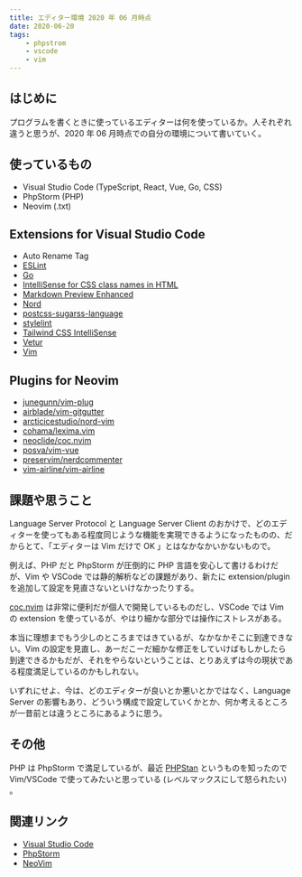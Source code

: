 ```yaml
---
title: エディター環境 2020 年 06 月時点
date: 2020-06-20
tags:
    - phpstrom
    - vscode
    - vim
---
```


## はじめに

プログラムを書くときに使っているエディターは何を使っているか。人それぞれ違うと思うが、2020 年 06 月時点での自分の環境について書いていく。

## 使っているもの

- Visual Studio Code (TypeScript, React, Vue, Go, CSS)
- PhpStorm (PHP)
- Neovim (.txt)

## Extensions for Visual Studio Code

- Auto Rename Tag
- [ESLint](https://marketplace.visualstudio.com/items?itemName=dbaeumer.vscode-eslint)
- [Go](https://marketplace.visualstudio.com/items?itemName=golang.Go)
- [IntelliSense for CSS class names in HTML](https://marketplace.visualstudio.com/items?itemName=Zignd.html-css-class-completion)
- [Markdown Preview Enhanced](https://marketplace.visualstudio.com/items?itemName=shd101wyy.markdown-preview-enhanced)
- [Nord](https://marketplace.visualstudio.com/items?itemName=arcticicestudio.nord-visual-studio-code)
- [postcss-sugarss-language](https://marketplace.visualstudio.com/items?itemName=mhmadhamster.postcss-language)
- [stylelint](https://marketplace.visualstudio.com/items?itemName=stylelint.vscode-stylelint)
- [Tailwind CSS IntelliSense](https://marketplace.visualstudio.com/items?itemName=bradlc.vscode-tailwindcss)
- [Vetur](https://marketplace.visualstudio.com/items?itemName=octref.vetur)
- [Vim](https://marketplace.visualstudio.com/items?itemName=vscodevim.vim)

## Plugins for Neovim

- [junegunn/vim-plug](https://github.com/junegunn/vim-plug)
- [airblade/vim-gitgutter](https://github.com/airblade/vim-gitgutter)
- [arcticicestudio/nord-vim](https://github.com/arcticicestudio/nord-vim)
- [cohama/lexima.vim](https://github.com/cohama/lexima.vim)
- [neoclide/coc.nvim](https://github.com/neoclide/coc.nvim)
- [posva/vim-vue](https://github.com/posva/vim-vue)
- [preservim/nerdcommenter](https://github.com/preservim/nerdcommenter)
- [vim-airline/vim-airline](https://github.com/vim-airline/vim-airline)

## 課題や思うこと

Language Server Protocol と Language Server Client のおかけで、どのエディターを使ってもある程度同じような機能を実現できるようになったものの、だからとて、「エディターは Vim だけで OK 」とはなかなかいかないもので。

例えば、PHP だと PhpStorm が圧倒的に PHP 言語を安心して書けるわけだが、Vim や VSCode では静的解析などの課題があり、新たに extension/plugin を追加して設定を見直さないといけなかったりする。

[coc.nvim](https://github.com/neoclide/coc.nvim) は非常に便利だが個人で開発しているものだし、VSCode では Vim の extension を使っているが、やはり細かな部分では操作にストレスがある。

本当に理想までもう少しのところまではきているが、なかなかそこに到達できない。Vim の設定を見直し、あーだこーだ細かな修正をしていけばもしかしたら到達できるかもだが、それをやらないということは、とりあえずは今の現状である程度満足しているのかもしれない。

いずれにせよ、今は、どのエディターが良いとか悪いとかではなく、Language Server の影響もあり、どういう構成で設定していくかとか、何か考えるところが一昔前とは違うところにあるように思う。

## その他

PHP は PhpStorm で満足しているが、最近 [PHPStan](https://phpstan.org/) というものを知ったので Vim/VSCode で使ってみたいと思っている (レベルマックスにして怒られたい) 。

## 関連リンク

- [Visual Studio Code](https://azure.microsoft.com/ja-jp/products/visual-studio-code/)
- [PhpStorm](https://www.jetbrains.com/ja-jp/phpstorm/)
- [NeoVim](https://neovim.io/)
